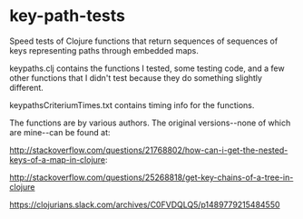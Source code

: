 # key-path-tests

Speed tests of Clojure functions that return sequences of sequences of
keys representing paths through embedded maps.

keypaths.clj contains the functions I tested, some testing code, and a
few other functions that I didn't test because they do something
slightly different.

keypathsCriteriumTimes.txt contains timing info for the functions.

The functions are by various authors.  The original versions--none of
which are mine--can be found at:

http://stackoverflow.com/questions/21768802/how-can-i-get-the-nested-keys-of-a-map-in-clojure:

http://stackoverflow.com/questions/25268818/get-key-chains-of-a-tree-in-clojure

https://clojurians.slack.com/archives/C0FVDQLQ5/p1489779215484550
